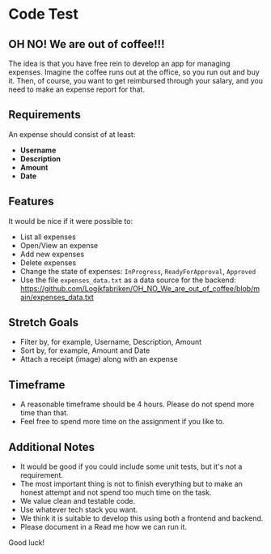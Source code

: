 # Code Test

## OH NO! We are out of coffee!!!

The idea is that you have free rein to develop an app for managing expenses. Imagine the coffee runs out at the office, so you run out and buy it. Then, of course, you want to get reimbursed through your salary, and you need to make an expense report for that.



## Requirements

An expense should consist of at least:

- **Username**
- **Description**
- **Amount**
- **Date**

## Features

It would be nice if it were possible to:

- List all expenses
- Open/View an expense
- Add new expenses
- Delete expenses
- Change the state of expenses: `InProgress`, `ReadyForApproval`, `Approved`
- Use the file `expenses_data.txt` as a data source for the backend: https://github.com/Logikfabriken/OH_NO_We_are_out_of_coffee/blob/main/expenses_data.txt

## Stretch Goals

- Filter by, for example, Username, Description, Amount
- Sort by, for example, Amount and Date
- Attach a receipt (image) along with an expense

## Timeframe

- A reasonable timeframe should be 4 hours. Please do not spend more time than that.
- Feel free to spend more time on the assignment if you like to.

## Additional Notes

- It would be good if you could include some unit tests, but it's not a requirement.
- The most important thing is not to finish everything but to make an honest attempt and not spend too much time on the task.
- We value clean and testable code.
- Use whatever tech stack you want.
- We think it is suitable to develop this using both a frontend and backend.
- Please document  in a Read me how we can run it.

Good luck!
